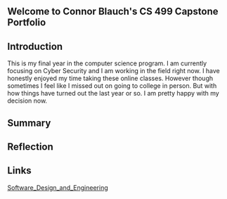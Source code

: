 ## Welcome to Connor Blauch's CS 499 Capstone Portfolio

## Introduction
This is my final year in the computer science program. I am currently focusing on Cyber Security and I am working
in the field right now. I have honestly enjoyed my time taking these online classes. However though sometimes I feel like I missed
out on going to college in person. But with how things have turned out the last year or so. I am pretty happy with my decision now.

## Summary

## Reflection

## Links
[Software_Design_and_Engineering](https://github.com/ConnorB123/ConnorB123.github.io/blob/main/Software%20Design%20and%20Engineering)
